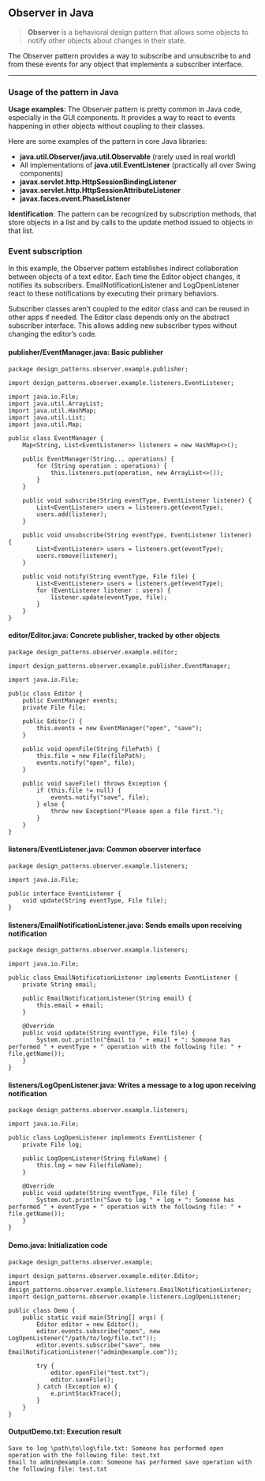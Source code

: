 ## Observer in Java

> **Observer** is a behavioral design pattern that allows some objects to notify other objects about changes in their state.

The Observer pattern provides a way to subscribe and unsubscribe to and from these events for any object that implements a subscriber interface.

---

### Usage of the pattern in Java

**Usage examples**: The Observer pattern is pretty common in Java code, especially in the GUI components. It provides a way to react to events happening in other objects without coupling to their classes.

Here are some examples of the pattern in core Java libraries:

- **java.util.Observer/java.util.Observable**  (rarely used in real world)
- All implementations of **java.util.EventListener** (practically all over Swing components)
- **javax.servlet.http.HttpSessionBindingListener**
- **javax.servlet.http.HttpSessionAttributeListener**
- **javax.faces.event.PhaseListener**

**Identification**: The pattern can be recognized by subscription methods, that store objects in a list and by calls to the update method issued to objects in that list.

### Event subscription

In this example, the Observer pattern establishes indirect collaboration between objects of a text editor. Each time the Editor object changes, it notifies its subscribers. EmailNotificationListener and LogOpenListener react to these notifications by executing their primary behaviors.

Subscriber classes aren’t coupled to the editor class and can be reused in other apps if needed. The Editor class depends only on the abstract subscriber interface. This allows adding new subscriber types without changing the editor’s code.


#### publisher/EventManager.java: Basic publisher

```
package design_patterns.observer.example.publisher;

import design_patterns.observer.example.listeners.EventListener;

import java.io.File;
import java.util.ArrayList;
import java.util.HashMap;
import java.util.List;
import java.util.Map;

public class EventManager {
    Map<String, List<EventListener>> listeners = new HashMap<>();

    public EventManager(String... operations) {
        for (String operation : operations) {
            this.listeners.put(operation, new ArrayList<>());
        }
    }

    public void subscribe(String eventType, EventListener listener) {
        List<EventListener> users = listeners.get(eventType);
        users.add(listener);
    }

    public void unsubscribe(String eventType, EventListener listener) {
        List<EventListener> users = listeners.get(eventType);
        users.remove(listener);
    }

    public void notify(String eventType, File file) {
        List<EventListener> users = listeners.get(eventType);
        for (EventListener listener : users) {
            listener.update(eventType, file);
        }
    }
}
```


#### editor/Editor.java: Concrete publisher, tracked by other objects

```
package design_patterns.observer.example.editor;

import design_patterns.observer.example.publisher.EventManager;

import java.io.File;

public class Editor {
    public EventManager events;
    private File file;

    public Editor() {
        this.events = new EventManager("open", "save");
    }

    public void openFile(String filePath) {
        this.file = new File(filePath);
        events.notify("open", file);
    }

    public void saveFile() throws Exception {
        if (this.file != null) {
            events.notify("save", file);
        } else {
            throw new Exception("Please open a file first.");
        }
    }
}
```


#### listeners/EventListener.java: Common observer interface

```
package design_patterns.observer.example.listeners;

import java.io.File;

public interface EventListener {
    void update(String eventType, File file);
}
```


#### listeners/EmailNotificationListener.java: Sends emails upon receiving notification

```
package design_patterns.observer.example.listeners;

import java.io.File;

public class EmailNotificationListener implements EventListener {
    private String email;

    public EmailNotificationListener(String email) {
        this.email = email;
    }

    @Override
    public void update(String eventType, File file) {
        System.out.println("Email to " + email + ": Someone has performed " + eventType + " operation with the following file: " + file.getName());
    }
}
```


#### listeners/LogOpenListener.java: Writes a message to a log upon receiving notification

```
package design_patterns.observer.example.listeners;

import java.io.File;

public class LogOpenListener implements EventListener {
    private File log;

    public LogOpenListener(String fileName) {
        this.log = new File(fileName);
    }

    @Override
    public void update(String eventType, File file) {
        System.out.println("Save to log " + log + ": Someone has performed " + eventType + " operation with the following file: " + file.getName());
    }
}
```


#### Demo.java: Initialization code

```
package design_patterns.observer.example;

import design_patterns.observer.example.editor.Editor;
import design_patterns.observer.example.listeners.EmailNotificationListener;
import design_patterns.observer.example.listeners.LogOpenListener;

public class Demo {
    public static void main(String[] args) {
        Editor editor = new Editor();
        editor.events.subscribe("open", new LogOpenListener("/path/to/log/file.txt"));
        editor.events.subscribe("save", new EmailNotificationListener("admin@example.com"));

        try {
            editor.openFile("test.txt");
            editor.saveFile();
        } catch (Exception e) {
            e.printStackTrace();
        }
    }
}
```


#### OutputDemo.txt: Execution result

```
Save to log \path\to\log\file.txt: Someone has performed open operation with the following file: test.txt
Email to admin@example.com: Someone has performed save operation with the following file: test.txt
```